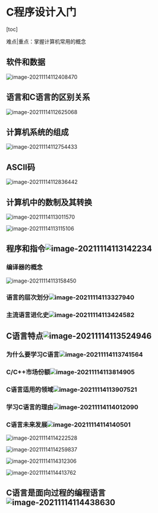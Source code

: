 # C程序设计入门

[toc]

难点|重点：掌握计算机常用的概念

## 软件和数据

![image-20211114112408470](imgs/image-20211114112408470.png)

## 语言和C语言的区别关系

![image-20211114112625068](imgs/image-20211114112625068-16368603870741.png)

## 计算机系统的组成

![image-20211114112754433](imgs/image-20211114112754433.png)

## ASCII码

![image-20211114112836442](imgs/image-20211114112836442-16368605174722.png)

## 计算机中的数制及其转换

![image-20211114113011570](imgs/image-20211114113011570.png)

![image-20211114113115106](imgs/image-20211114113115106.png)

## 程序和指令![image-20211114113142234](imgs/image-20211114113142234-16368607033513.png)

### 编译器的概念

![image-20211114113158450](imgs/image-20211114113158450.png)

### 语言的层次划分![image-20211114113327940](imgs/image-20211114113327940.png)

### 主流语言进化史![image-20211114113424582](imgs/image-20211114113424582.png)

## C语言特点![image-20211114113524946](imgs/image-20211114113524946.png)

### 为什么要学习C语言![image-20211114113741564](imgs/image-20211114113741564.png)

### C/C++市场份额![image-20211114113814905](imgs/image-20211114113814905.png)

### C语言适用的领域![image-20211114113907521](imgs/image-20211114113907521.png)

### 学习C语言的理由![image-20211114114012090](imgs/image-20211114114012090.png)

### C语言未来发展![image-20211114114140501](imgs/image-20211114114140501.png)

![image-20211114114222528](imgs/image-20211114114222528.png)

![image-20211114114259837](imgs/image-20211114114259837.png)

![image-20211114114312306](imgs/image-20211114114312306.png)

![image-20211114114413762](imgs/image-20211114114413762.png)

## C语言是面向过程的编程语言![image-20211114114438630](imgs/image-20211114114438630.png)

